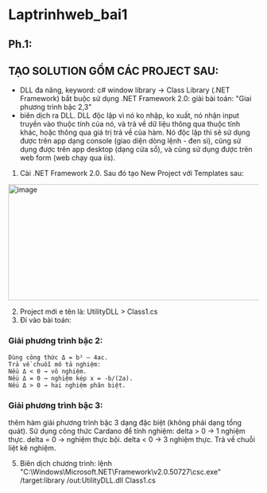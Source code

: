 # Laptrinhweb_bai1
## Ph.1: 
## TẠO SOLUTION GỒM CÁC PROJECT SAU:
- DLL đa năng, keyword: c# window library -> Class Library (.NET Framework) bắt buộc sử dụng .NET Framework 2.0: 
giải bài toán: "Giai phương trình bậc 2,3" 
- biên dịch ra DLL. DLL độc lập vì nó ko nhập, ko xuất, nó nhận input truyền vào thuộc tính của nó, và trả về dữ liệu thông qua thuộc tính khác, hoặc thông qua giá trị trả về của hàm. Nó độc lập thì sẽ sử dụng được trên app dạng console (giao diện dòng lệnh - đen sì), cũng sử dụng được trên app desktop (dạng cửa sổ), và cũng sử dụng được trên web form (web chạy qua iis).

1. Cài .NET Framework 2.0. Sau đó tạo New Project với Templates sau:
<img width="683" height="233" alt="image" src="https://github.com/user-attachments/assets/4db8c334-7033-4b54-b8e9-2b69c871391b" />

2. Project mới e tên là: UtilityDLL > Class1.cs
3. Đi vào bài toán:
### Giải phương trình bậc 2:
    Dùng công thức Δ = b² – 4ac.
    Trả về chuỗi mô tả nghiệm:
    Nếu Δ < 0 → vô nghiệm.
    Nếu Δ = 0 → nghiệm kép x = -b/(2a).
    Nếu Δ > 0 → hai nghiệm phân biệt.
### Giải phương trình bậc 3:
thêm hàm giải phương trình bậc 3 dạng đặc biệt (không phải dạng tổng quát).
    Sử dụng công thức Cardano để tính nghiệm:
    delta > 0 → 1 nghiệm thực.
    delta = 0 → nghiệm thực bội.
    delta < 0 → 3 nghiệm thực.
Trả về chuỗi liệt kê nghiệm.

5. Biên dịch chương trình: lệnh "C:\Windows\Microsoft.NET\Framework\v2.0.50727\csc.exe" /target:library /out:UtilityDLL.dll Class1.cs


